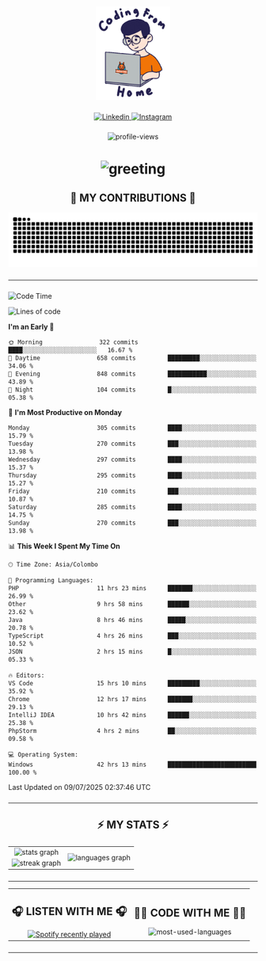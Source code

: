<div align="center">
    <img width="150" src="./assets/top.gif" alt="top-image"/>
</div>

###    

<div align="center">
    <a href="https://www.linkedin.com/in/nureka-rodrigo/" target="_blank">
        <img src="https://user-images.githubusercontent.com/74038190/235294012-0a55e343-37ad-4b0f-924f-c8431d9d2483.gif" width="50px" alt="Linkedin"/>
    </a>
    <a href="https://www.instagram.com/nureka_rodrigo/" target="_blank">
        <img src="https://user-images.githubusercontent.com/74038190/235294013-a33e5c43-a01c-43f6-b44d-a406d8b4ab75.gif" width="50px"  alt="Instagram"/>
    </a>
</div>

###    

<div align="center">
    <img src="https://komarev.com/ghpvc/?username=nureka-rodrigo&color=blue" alt="profile-views"/>
</div> 

###    

<h1 align="center">
    <img src="https://readme-typing-svg.herokuapp.com/?font=Righteous&size=35&center=true&vCenter=true&width=500&height=70&duration=4000&lines=Hi+There!+👋;+I'm+Nureka+Rodrigo!;" alt="greeting"/>
</h1> 

###

<h2 align="center">🐍 MY CONTRIBUTIONS 🐍</h2>

<div align="center">
    <img alt="snake eating my contributions" src="https://raw.githubusercontent.com/nureka-rodrigo/nureka-rodrigo/output/github-contribution-grid-snake.svg"/>
</div> 

###

<hr/>

###

<!--START_SECTION:waka-->
![Code Time](http://img.shields.io/badge/Code%20Time-1%2C485%20hrs%2040%20mins-blue)

![Lines of code](https://img.shields.io/badge/From%20Hello%20World%20I%27ve%20Written-532.3%20thousand%20lines%20of%20code-blue)

**I'm an Early 🐤** 

```text
🌞 Morning                322 commits         ████░░░░░░░░░░░░░░░░░░░░░   16.67 % 
🌆 Daytime                658 commits         █████████░░░░░░░░░░░░░░░░   34.06 % 
🌃 Evening                848 commits         ███████████░░░░░░░░░░░░░░   43.89 % 
🌙 Night                  104 commits         █░░░░░░░░░░░░░░░░░░░░░░░░   05.38 % 
```
📅 **I'm Most Productive on Monday** 

```text
Monday                   305 commits         ████░░░░░░░░░░░░░░░░░░░░░   15.79 % 
Tuesday                  270 commits         ███░░░░░░░░░░░░░░░░░░░░░░   13.98 % 
Wednesday                297 commits         ████░░░░░░░░░░░░░░░░░░░░░   15.37 % 
Thursday                 295 commits         ████░░░░░░░░░░░░░░░░░░░░░   15.27 % 
Friday                   210 commits         ███░░░░░░░░░░░░░░░░░░░░░░   10.87 % 
Saturday                 285 commits         ████░░░░░░░░░░░░░░░░░░░░░   14.75 % 
Sunday                   270 commits         ███░░░░░░░░░░░░░░░░░░░░░░   13.98 % 
```


📊 **This Week I Spent My Time On** 

```text
🕑︎ Time Zone: Asia/Colombo

💬 Programming Languages: 
PHP                      11 hrs 23 mins      ███████░░░░░░░░░░░░░░░░░░   26.99 % 
Other                    9 hrs 58 mins       ██████░░░░░░░░░░░░░░░░░░░   23.62 % 
Java                     8 hrs 46 mins       █████░░░░░░░░░░░░░░░░░░░░   20.78 % 
TypeScript               4 hrs 26 mins       ███░░░░░░░░░░░░░░░░░░░░░░   10.52 % 
JSON                     2 hrs 15 mins       █░░░░░░░░░░░░░░░░░░░░░░░░   05.33 % 

🔥 Editors: 
VS Code                  15 hrs 10 mins      █████████░░░░░░░░░░░░░░░░   35.92 % 
Chrome                   12 hrs 17 mins      ███████░░░░░░░░░░░░░░░░░░   29.13 % 
IntelliJ IDEA            10 hrs 42 mins      ██████░░░░░░░░░░░░░░░░░░░   25.38 % 
PhpStorm                 4 hrs 2 mins        ██░░░░░░░░░░░░░░░░░░░░░░░   09.58 % 

💻 Operating System: 
Windows                  42 hrs 13 mins      █████████████████████████   100.00 % 
```


 Last Updated on 09/07/2025 02:37:46 UTC
<!--END_SECTION:waka-->

###

<hr/>

###

<h2 align="center">⚡ MY STATS ⚡</h2>

###    

<div align="center">
    <table>
        <tr>
            <td align="center">
                <img src="https://github-readme-stats.vercel.app/api?username=nureka-rodrigo&hide_rank=false&show_icons=true&include_all_commits=true&count_private=true&theme=dark&locale=en&order=1" alt="stats graph"/>
            </td>
            <td rowspan="2" align="center">
                <img src="https://github-readme-stats.vercel.app/api/top-langs?username=nureka-rodrigo&locale=en&card_width=320&langs_count=8&theme=dark&order=2&count_private=true" alt="languages graph"/>
            </td>
        </tr>
        <tr>
            <td align="center">
                <img src="https://streak-stats.demolab.com?user=nureka-rodrigo&theme=dark" alt="streak graph"/>
            </td>
        </tr>
    </table>
</div> 

###

<hr/>

<div align="center">
    <table>
        <tr>
            <td align="center">
                <h2>🎧 LISTEN WITH ME 🎧</h2>
                <a href="https://open.spotify.com/user/zjqfkmbawszam1irs05fwxsls">
                    <img src="https://spotify-recently-played-readme.vercel.app/api?user=zjqfkmbawszam1irs05fwxsls&count=5&unique=true" alt="Spotify recently played"  />
                </a>
            </td>
            <td align="center">
                <h2>👨‍💻 CODE WITH ME 👨‍💻</h2>
                <img src="https://github-readme-stats.vercel.app/api/wakatime?username=@nureka99&theme=dark&compact=True&langs_count=10" alt="most-used-languages"/>
            </td>
        </tr>
    </table>
</div> 

###

<hr/>
